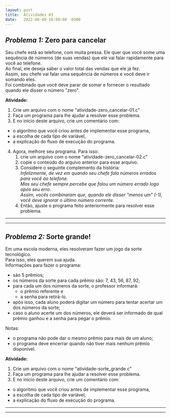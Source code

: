 ```yaml
---
layout: post
title:  Atividades 03
date:   2022-06-09 16:00:00 -0300
---
```



## *Problema 1:* Zero para cancelar

Seu chefe está ao telefone, com muita pressa. Ele quer que você some uma sequência de números (de suas vendas) que ele vai falar rapidamente para você ao telefone.
<br>Ao final, ele deseja saber o valor total das vendas que ele já fez.
<br>Assim, seu chefe vai falar uma sequência de números e você deve ir somando eles.
<br>Foi combinado que você deve parar de somar e fornecer o resultado quando ele disser o número "zero".


**Atividade:**
1. Crie um arquivo com o nome "atividade-zero_cancelar-01.c"
2. Faça um programa para lhe ajudar a resolver esse problema.
3. E no início deste arquivo, crie um comentário com:
 * o algoritmo que você criou antes de implementar esse programa,
 * a escolha de cada tipo de variável,
 * a explicação do fluxo de execução do programa.
4. Agora, melhore seu programa. Para isso:
   1. crie um arquivo com o nome "atividade-zero_cancelar-02.c"
   2. copie o conteúdo do arquivo anterior para esse arquivo.
   3. Considere o seguinte complemento da história:
    *<br/>Infelizmente, de vez em quando seu chefe fala números errados para você ao telefone.
    <br/>Mas seu chefe sempre percebe que falou um número errado logo após seu erro.
    <br/>Assim, vocês combinaram que, quando ele disser "menos um" (-1), você deve ignorar o último número corrente.*
   4. Então, ajuste o programa feito anteriormente para resolver esse problema.

---
---

## *Problema 2:* Sorte grande!

Em uma escola moderna, eles resolveram fazer um jogo da sorte tecnológico.
<br>Para isso, eles querem sua ajuda.
<br>Informações para fazer o programa:
* são 5 prêmios;
* os números da sorte para cada prêmio são: 7, 43, 56, 87, 92;
* para cada um dos números da sorte, o professor informará:
  * o prêmio referente e 
  * a senha para retirá-lo.
* após isso, cada aluno poderá digitar um número para tentar acertar um dos números da sorte;
* caso o aluno acerte um dos números, ele deverá ser informado de qual prêmio ganhou e a senha para pegar o prêmio.

Notas:
* o programa não pode dar o mesmo prêmio para mais de um aluno;
* o programa deve encerrar quando não tiver mais nenhum prêmio disponível.

**Atividade:**
1. Crie um arquivo com o nome "atividade-sorte_grande.c"
2. Faça um programa para lhe ajudar a resolver esse problema.
3. E no início deste arquivo, crie um comentário com:
 * o algoritmo que você criou antes de implementar esse programa,
 * a escolha de cada tipo de variável,
 * a explicação do fluxo de execução do programa.

---
---

<!---
## *Problema 3:* Torneio de tênis

A prefeitura contratou um novo professor para ensinar as crianças do bairro a jogar tênis na quadra de tênis do parque municipal. O professor convidou todas as crianças do bairro interessadas em aprender a jogar tênis. Ao final do primeiro mês de aulas e treinamentos foi organizado um torneio em que cada participante disputou exatamente seis jogos. O professor vai usar o desempenho no torneio para separar as crianças em três grupos, de forma a ter grupos de treino em que os participantes tenham habilidades mais ou menos iguais, usando o seguinte critério:
* participantes que venceram 5 ou 6 jogos serão colocados no Grupo 1;
* participantes que venceram 3 ou 4 jogos serão colocados no Grupo 2;
* participantes que venceram 1 ou 2 jogos serão colocados no Grupo 3;
* participantes que não venceram nenhum jogo não serão convidados a continuar com os treinamentos.

Dada uma lista com o resultado dos jogos de um participante, escreva um programa para determinar em qual grupo ele será colocado.

### Entrada
A entrada do programa consiste de seis linhas, cada linha indicando o resultado de um jogo do participante. Cada linha contém um único número: 1 se o participante venceu o jogo, ou 0 se perdeu o jogo. Não há empates nos jogos.

### Saída
Seu programa deve informar qual é o grupo em que o participante será colocado ou se ele deverá continuar treinando.

*Exemplo 1:*
> Entrada (valor que o usuário vai digitar):
 <br> 1
 <br> 1
 <br> 0
 <br> 0
 <br> 0
 <br> 1
> <br><br>
> Saída do seu programa:
  <br> Ele deve ser colocado no grupo 2

*Exemplo 2:*
> Entrada (valor que o usuário vai digitar):
 <br> 0
 <br> 0
 <br> 0
 <br> 0
 <br> 0
 <br> 0
> <br><br>
> Saída do seu programa:
 <br> Ele deve continuar treinando

**Atividade:**
1. Crie um arquivo com o nome "atividade-torneio_tenis.c"
2. Faça um programa para resolver esse problema.
3. E no início deste arquivo, crie um comentário com:
 * o algoritmo que você criou antes de implementar esse programa,
 * a escolha de cada tipo de variável,
 * a explicação do fluxo de execução do programa.
--->
